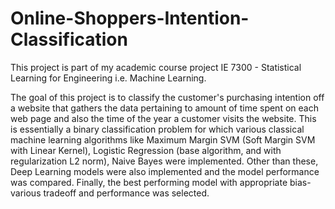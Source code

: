 # Online-Shoppers-Intention-Classification

This project is part of my academic course project IE 7300 - Statistical Learning for Engineering i.e. Machine Learning.

The goal of this project is to classify the customer's purchasing intention off a website that gathers the data pertaining to amount of time spent on each web page and also the time of the year a customer visits the website. This is essentially a binary classification problem for which various classical machine learning algorithms like Maximum Margin SVM (Soft Margin SVM with Linear Kernel), Logistic Regression (base algorithm, and with regularization L2 norm), Naive Bayes were implemented. Other than these, Deep Learning models were also implemented and the model performance was compared. Finally, the best performing model with appropriate bias-various tradeoff and performance was selected.
